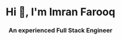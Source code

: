 <h1 align="center">Hi 👋, I'm Imran Farooq</h1>
<h3 align="center">An experienced Full Stack Engineer</h3>

